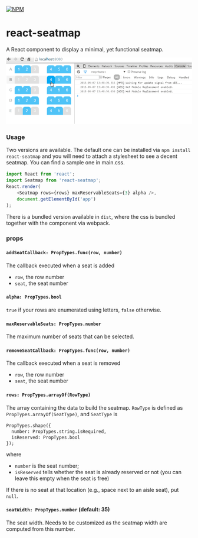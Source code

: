 [![NPM](https://nodei.co/npm/react-seatmap.png?downloads=true&stars=true)](https://nodei.co/npm/react-seatmap/)
# react-seatmap
A React component to display a minimal, yet functional seatmap.

![Demo](demo.gif)

### Usage
Two versions are available. The default one can be installed via `npm install react-seatmap` and you will need to attach a stylesheet to see a decent seatmap. You can find a sample one in main.css.

```javascript
import React from 'react';
import Seatmap from 'react-seatmap';
React.render(
    <Seatmap rows={rows} maxReservableSeats={3} alpha />,
    document.getElementById('app')
);
```
There is a bundled version available in `dist`, where the css is bundled together with the component via webpack.
### props
#### `addSeatCallback: PropTypes.func(row, number)`
The callback executed when a seat is added
- `row`, the row number
- `seat`, the seat number

#### `alpha: PropTypes.bool`
`true` if your rows are enumerated using letters, `false` otherwise.

#### `maxReservableSeats: PropTypes.number`
The maximum number of seats that can be selected.

#### `removeSeatCallback: PropTypes.func(row, number)`
The callback executed when a seat is removed
- `row`, the row number
- `seat`, the seat number

#### `rows: PropTypes.arrayOf(RowType)`
The array containing the data to build the seatmap.
`RowType` is defined as `PropTypes.arrayOf(SeatType)`, and `SeatType` is
```
PropTypes.shape({
  number: PropTypes.string.isRequired,
  isReserved: PropTypes.bool
});
```
where
- `number` is the seat number;
- `isReserved` tells whether the seat is already reserved or not (you can leave this empty when the seat is free)

If there is no seat at that location (e.g., space next to an aisle seat), put `null`.

#### `seatWidth: PropTypes.number` (default: 35)
The seat width. Needs to be customized as the seatmap width are computed from this
number.
